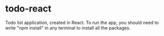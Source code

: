 # todo-react
Todo list application, created in React. To run the app, you should need to write "npm install" in any terminal to install all the packages.
